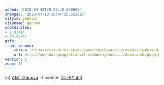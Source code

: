 ```yaml
---
added: '2018-04-03T20:26:30.530605'
changed: '2020-03-10T10:44:35.621896'
cityid: genova
cityname: genova
coordinates:
- 8.93414
- 44.40747
gtfs:
  amt-genova:
    sha256: 40129a18ca1bda7b356674c61ed9432d8f4e45441cc599d137d08b781d41e088
    url: http://opendatagoogletransit.comune.genova.it/downloads/google_transit.zip
version: 5
zoom: 12
---
```


(c) [AMT Genova](http://dati.comune.genova.it/dataset/amt-trasporto-pubblico-nel-comune-di-genova) - License: [CC-BY 4.0](https://creativecommons.org/licenses/by/4.0/deed.it)
